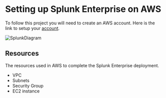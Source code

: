 # Setting up Splunk Enterprise on AWS
To follow this project you will need to create an AWS account. Here is the link to setup your [account](https://portal.aws.amazon.com/billing/signup?nc2=h_ct&src=header_signup&refid=be77f66f-da84-4f51-9483-df3858616660&redirect_url=https://aws.amazon.com/registration-confirmation#/start/email). 

![SplunkDiagram](https://github.com/createdbymp/splunk/assets/87043765/8863b30e-f185-4f22-8e51-281f69109f1e)

## Resources
The resources used in AWS to complete the Splunk Enterprise deployment. 

 - VPC
 - Subnets
 - Security Group
 - EC2 instance
